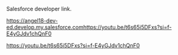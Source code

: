 Salesforce developer link.

https://angel18-dev-ed.develop.my.salesforce.comhttps://youtu.be/t6s65i5DFxs?si=f-E4yGJdv1chQnF0





https://youtu.be/t6s65i5DFxs?si=f-E4yGJdv1chQnF0
